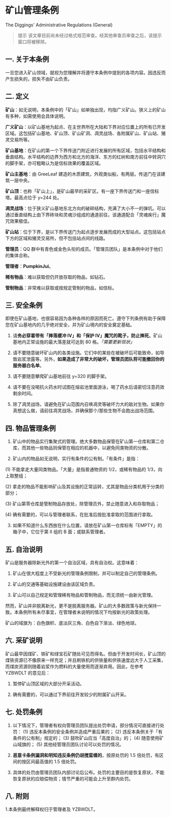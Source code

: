 # 矿山管理条例
The Diggings' Administrative Regulations (General)

> 提示
该文章目前尚未经过格式规范审查。经其他审查员审查之后，该提示窗口将被移除。

## 一. 关于本条例

一旦您进入矿山领域，就视为您理解并将遵守本条例中提到的各项内容。因违反而产生损失的，损失不由矿山负责。

## 二. 定义

**矿山**：如无说明，本条例中的「矿山」如单独出现，均指广义矿山。狭义上的矿山有多种，如需使用会具体说明。

**广义矿山**：以矿山基地为起点、在主世界所在大陆和下界对应位置上的所有已开发区域。这包括矿山基地、矿山顶、矿山矿洞、凋灵战场、各附属矿山、矿山站、猪灵交易所等。

**矿山基地**：在矿山的第一个下界传送门附近进行发展的所有区域，包括水平结构和垂直结构。水平结构的边界为西方和北方的海洋、东方的红树和南方前往中转洞穴的脚手架，亦可粗略认为是信标效果的覆盖区域。

**矿山主基地**：由 GreeLeaf 建造的木质建筑，外观类似船，有两层。传送门在该建筑一层中央。

**矿山顶**：也称「矿山上」，是矿山最早的采矿区。有一座下界传送门和一座信标塔。最高点位于 y=244 处。

**凋灵战场**：位于狭义矿山基地东北方向的破碎结构，充满了大小不一的弹坑。可以通过垂直结构上由下界砖块和灵魂沙组成的通道前往，该通道配合「灵魂疾行」魔咒效果极佳。

**矿山站**：位于下界，是以下界传送门为起点逐步发展而成的大型站点。这包括站点下方的区域和猪灵交易所，但不包括站点间的线路。

**管理员**：QQ 群中有青色或金色头衔的成员。「管理员团队」是本条例中对于他们的集体合称。

**管理者**：**PumpkinJui**。

**稀有物品**：难以获取但仍开放存取的物品，如钻石。

**管制物品**：非常难以获取或按规定管制的物品，如信标。

## 三. 安全条例

即使在矿山基地，也很容易因为各种各样的原因而死亡。遵守下列条例有助于保障您在矿山基地内的几乎绝对安全，并为矿山境内的安全奠定基础。

1. 请**务必穿着带有「摔落缓冲 IV」和「保护 IV」魔咒的靴子，防止摔死**。矿山基地内正常设施的最大落差就可达到 80 格。*「需要更新现状」*

2. 请不要随意破坏矿山内的各类设施。它们中的某些在被破坏后可能致命，如导致岩浆泄露等。另外，**如果造成了非常大的破坏，管理员团队将可能撤回你的服务器白名单**。

3. 请不要随意攀爬矿山基地前往 y=320 的脚手架。

4. 请不要在没喝抗火药水时试图在熔岩池里面游泳，喝了药水后请密切注意药效剩余时间。

5. 除了凋灵战场，请避免在矿山范围内召唤凋灵等破坏力大的敌对生物。如果你真想这么做，请前往凋灵战场，并确保那个/那些生物不会跑出战场范围。

## 四. 物品管理条例

1. 矿山中的物品实行集聚式的管理。绝大多数物品保管在矿山第一仓库和第二仓库，而其他一些物品则保管在相应的机器中，以避免同类物资的分散。

2. 矿山内的物品如无说明，实行有条件的公有制。「有条件」是指：

(1) 不能拿走大量同类物品。「大量」是指普通物资的 1/2，或稀有物品的 1/3，向上取整组；

(2) 拿走的物品不能影响矿山及其设施的正常运转，尤其是物品分类机用于分类的部分；

(3) 矿山第零仓库是管制物品存放处，除管理员外，禁止随意进入和存取物品；

(4) 确有需要的，可以与管理者联系，在批准后按批准拿取的范围进行拿取。

3. 如果不知道什么东西放在什么位置，请放在矿山第一仓库标有「EMPTY」的箱子中，它位于第 II 组的 B 面；或联系管理者。

## 五. 自治说明

矿山是服务器除新光外的第一个自治区域，具有自治权。这意味着：

1. 矿山在很大程度上不受新光的管理条例限制，并可以制定自己的管理条例。

2. 矿山的交通等基础设施建设由该区域负责。

3. 矿山可以自己规定和管理稀有物品和管制物品，而无须统一由新光管理。

然而，矿山并非脱离新光，更不是脱离服务器。矿山的大多数政策与新光保持一致。本条例所有未尽事宜，在管理者未说明的情况下均按新光的政策处理。

矿山的域旗为：白色旗帜、底淡灰三角、白色自下渐淡、绿色地球。

## 六. 采矿说明

矿山最早因煤矿、铁矿和绿宝石矿随处可见而得名。但由于开发时间长，矿山顶的煤铁资源已不像原来一样充足；并且刷铁机的供铁量和供铁速度远大于人工采集，而煤炭资源则随着岩浆作为燃料的大量使用而逐渐弃用。因此，在参考 YZBWDLT 的意见后：

1. 暂停矿山顶区域的大部分开采活动。

2. 确有需要的，可以通过下界前往开发较少的附属矿山开采。

## 七. 处罚条例

1. 以下情况下，管理者有权向管理员团队提出处罚申请，部分情况可直接进行处罚：
(1) 违反本条例的安全条例并造成严重后果的；
(2) 违反本条例关于「有条件的公有制」规定的；
(3) 鼓吹矿山应当「高度自治」的；
(4) 随意使用矿山域旗的；
(5) 其他经管理员团队讨论可以处罚的情况。

2. **恶意卡条例漏洞和明知违反条例仍胡搅蛮缠的**，按原处罚的 1.5 倍处罚，有区间的按区间最高值的 1.5 倍处罚。

3. 具体的处罚由管理员团队内部讨论后公布。处罚的主要目的是恢复原状，不能恢复原状的应赔偿物资；情节严重的可能会上升至群内处罚。

## 八. 附则

1.本条例最终解释权归于管理者及 YZBWDLT。
